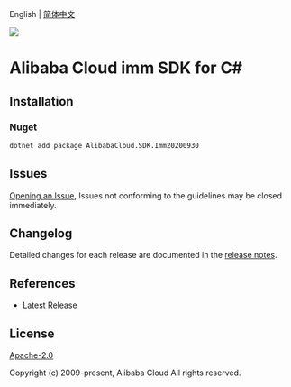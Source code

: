English | [简体中文](README-CN.md)

![](https://aliyunsdk-pages.alicdn.com/icons/AlibabaCloud.svg)

# Alibaba Cloud imm SDK for C#

## Installation

### Nuget

```bash
dotnet add package AlibabaCloud.SDK.Imm20200930
```

## Issues

[Opening an Issue](https://github.com/aliyun/alibabacloud-csharp-sdk/issues/new), Issues not conforming to the guidelines may be closed immediately.

## Changelog

Detailed changes for each release are documented in the [release notes](./ChangeLog.md).

## References

* [Latest Release](https://github.com/aliyun/alibabacloud-csharp-sdk/)

## License

[Apache-2.0](http://www.apache.org/licenses/LICENSE-2.0)

Copyright (c) 2009-present, Alibaba Cloud All rights reserved.
